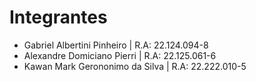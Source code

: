 # Integrantes
- Gabriel Albertini Pinheiro | R.A: 22.124.094-8
- Alexandre Domiciano Pierri | R.A: 22.125.061-6
- Kawan Mark Gerononimo da Silva | R.A: 22.222.010-5
